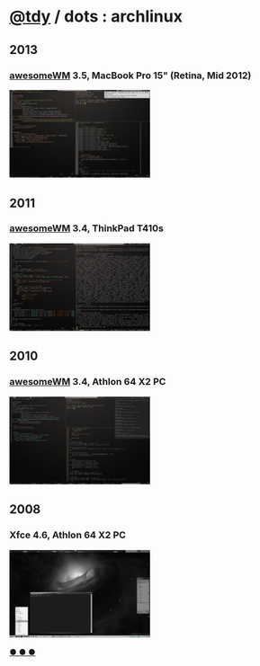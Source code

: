 # [@tdy](https://github.com/tdy) / dots : archlinux

## 2013

### [awesomeWM](https://github.com/awesomeWM/awesome) 3.5, MacBook Pro 15" (Retina, Mid 2012)

[<img src="https://github.com/tdy/screenshots/blob/master/awesome_20130301_2880x1800.png" width="250px" alt="[2013] awesomeWM 3.5, MacBook Pro 15'' (Retina, Mid 2012)" />](https://raw.githubusercontent.com/tdy/screenshots/master/awesome_20130301_2880x1800.png)

## 2011

### [awesomeWM](https://github.com/awesomeWM/awesome) 3.4, ThinkPad T410s

[<img src="https://github.com/tdy/screenshots/blob/master/awesome_20110217_1440x900.png" width="250px" alt="[2011] awesomeWM 3.4, ThinkPad T410s" />](https://raw.githubusercontent.com/tdy/screenshots/master/awesome_20110217_1440x900.png)

## 2010

### [awesomeWM](https://github.com/awesomeWM/awesome) 3.4, Athlon 64 X2 PC

[<img src="https://github.com/tdy/screenshots/blob/master/awesome_20100113_1680x1050.png" width="250px" alt="[2010] awesomeWM 3.4, Athlon 64 X2 PC" />](https://raw.githubusercontent.com/tdy/screenshots/master/awesome_20100113_1680x1050.png)

## 2008

### Xfce 4.6, Athlon 64 X2 PC

[<img src="https://github.com/tdy/screenshots/blob/master/xfce_20080929_1680x1050.png" width="250px" alt="[2008] Xfce 4.6, Athlon 64 X2 PC" />](https://raw.githubusercontent.com/tdy/screenshots/master/xfce_20080929_1680x1050.png)

[● ● ●](https://github.com/tdy/screenshots)
